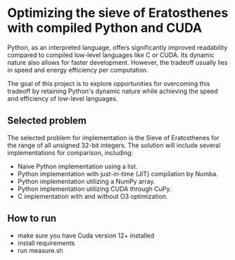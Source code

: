 # Optimizing the sieve of Eratosthenes with compiled Python and CUDA

Python, as an interpreted language, offers significantly improved readability compared to compiled low-level languages like C or CUDA. Its dynamic nature also allows for faster development. However, the tradeoff usually lies in speed and energy efficiency per computation.

The goal of this project is to explore opportunities for overcoming this tradeoff by retaining Python's dynamic nature while achieving the speed and efficiency of low-level languages.

## Selected problem

The selected problem for implementation is the Sieve of Eratosthenes for the range of all unsigned 32-bit integers. The solution will include several implementations for comparison, including:

- Naive Python implementation using a list.
- Python implementation with just-in-time (JIT) compilation by Numba.
- Python implementation utilizing a NumPy array.
- Python implementation utilizing CUDA through CuPy.
- C implementation with and without O3 optimization.

## How to run

- make sure you have Cuda version 12+ installed
- install requirements
- run measure.sh
